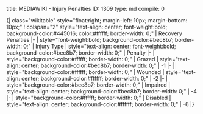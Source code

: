 title:          MEDIAWIKI - Injury Penalties
ID:             1309
type:           md
compile:        0


{| class="wikitable" style="float:right; margin-left: 10px; margin-bottom: 10px;"
! colspan="2" style="text-align: center; font-weight:bold; background-color:#445016; color:#ffffff; border-width: 0;" | Recovery Penalties
|-
| style="font-weight:bold; background-color:#bec8b7; border-width: 0;" | Injury Type
| style="text-align: center; font-weight:bold; background-color:#bec8b7; border-width: 0;" | Penalty
|-
| style="background-color:#ffffff; border-width: 0;" | Grazed
| style="text-align: center; background-color:#bec8b7; border-width: 0;" | -1
|-
| style="background-color:#ffffff; border-width: 0;" | Wounded
| style="text-align: center; background-color:#ffffff; border-width: 0;" | -2
|-
| style="background-color:#bec8b7; border-width: 0;" | Impaired
| style="text-align: center; background-color:#bec8b7; border-width: 0;" | -4
|-
| style="background-color:#ffffff; border-width: 0;" | Disabled
| style="text-align: center; background-color:#ffffff; border-width: 0;" | -6
|}